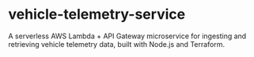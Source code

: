 # vehicle-telemetry-service
A serverless AWS Lambda + API Gateway microservice for ingesting and retrieving vehicle telemetry data, built with Node.js and Terraform.
